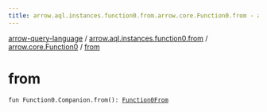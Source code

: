 ```yaml
---
title: arrow.aql.instances.function0.from.arrow.core.Function0.from - arrow-query-language
---
```


[arrow-query-language](../../index.html) / [arrow.aql.instances.function0.from](../index.html) / [arrow.core.Function0](index.html) / [from](./from.html)

# from

`fun Function0.Companion.from(): `[`Function0From`](../../arrow.aql.instances/-function0-from/index.html)